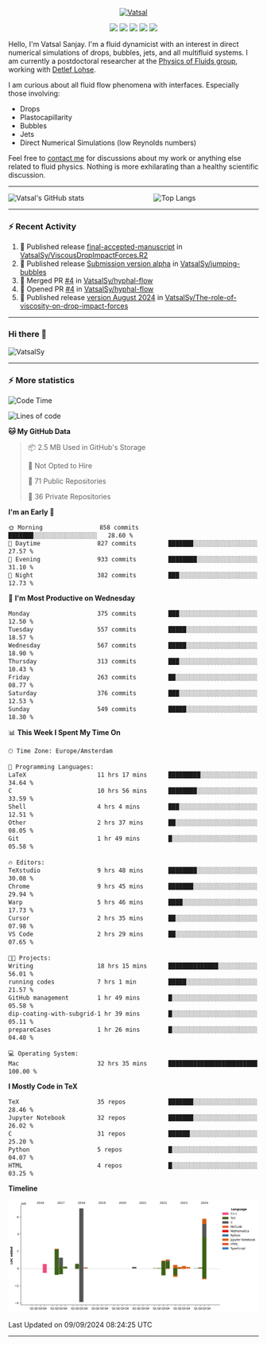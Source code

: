 <center>

[<img alt="Vatsal" width="200px" src="https://www.dropbox.com/s/dxyybgtblo8er6h/Logo_Vatsal_Vector.png?raw=1">](https://www.vatsalsanjay.com)

[<img src="https://img.shields.io/badge/googlescholar-4285F4?&style=for-the-badge&logo=googlescholar&logoColor=white">](https://scholar.google.com/citations?hl=en&user=67aQviYAAAAJ)
[<img src="https://img.shields.io/static/v1.svg?&style=for-the-badge&logo=ResearchGate&label=&message=ResearchGate&logoColor=white&color=green">](https://www.researchgate.net/profile/Vatsal-Sanjay-2)
[<img src="https://img.shields.io/badge/twitter-1DA1F2?&style=for-the-badge&logo=twitter&logoColor=white">](https://twitter.com/VatsalSanjay)
[<img src="https://img.shields.io/badge/linkedin-0A66C2?&style=for-the-badge&logo=linkedin">](https://www.linkedin.com/in/vatsalsanjay/)
[<img src="https://img.shields.io/badge/orcid-A6CE39?&style=for-the-badge&logo=orcid&logoColor=white">](https://orcid.org/0000-0002-4293-6099)

</center>

Hello, I'm Vatsal Sanjay. I'm a fluid dynamicist with an interest in direct numerical simulations of drops, bubbles, jets, and all multifluid systems. I am currently a postdoctoral researcher at the [Physics of Fluids group](https://pof.tnw.utwente.nl), working with [Detlef Lohse](https://en.wikipedia.org/wiki/Detlef_Lohse). 

I am curious about all fluid flow phenomena with interfaces. Especially those involving:

- Drops
- Plastocapillarity
- Bubbles
- Jets
- Direct Numerical Simulations (low Reynolds numbers)

Feel free to [contact me](mailto:contact@vatsalsanjay.com) for discussions about my work or anything else related to fluid physics. Nothing is more exhilarating than a healthy scientific discussion.

<!-- ![Vatsal's GitHub stats](https://github-readme-stats-xi-wine-74.vercel.app/api?username=VatsalSy&show_icons=true&theme=vision-friendly-dark)

![Top Langs](https://github-readme-stats-xi-wine-74.vercel.app/api/top-langs/?username=VatsalSy&layout=compact&theme=vision-friendly-dark) -->

---
<div style="display: flex; justify-content: space-between;">
    <img src="https://github-readme-stats-xi-wine-74.vercel.app/api?username=VatsalSy&show_icons=true&theme=vision-friendly-dark" alt="Vatsal's GitHub stats" style="width: 55%;">
    <img src="https://github-readme-stats-xi-wine-74.vercel.app/api/top-langs/?username=VatsalSy&layout=compact&theme=vision-friendly-dark" alt="Top Langs" style="width: 42%;">
</div>

---

### :zap: Recent Activity

<!--START_SECTION:activity-->
1. 🚀 Published release [final-accepted-manuscript](https://github.com/VatsalSy/ViscousDropImpactForces.R2/releases/tag/vFinal) in [VatsalSy/ViscousDropImpactForces.R2](https://github.com/VatsalSy/ViscousDropImpactForces.R2)
2. 🚀 Published release [Submission version alpha](https://github.com/VatsalSy/jumping-bubbles/releases/tag/v0) in [VatsalSy/jumping-bubbles](https://github.com/VatsalSy/jumping-bubbles)
3. 🎉 Merged PR [#4](https://github.com/VatsalSy/hyphal-flow/pull/4) in [VatsalSy/hyphal-flow](https://github.com/VatsalSy/hyphal-flow)
4. 💪 Opened PR [#4](https://github.com/VatsalSy/hyphal-flow/pull/4) in [VatsalSy/hyphal-flow](https://github.com/VatsalSy/hyphal-flow)
5. 🚀 Published release [version August 2024](https://github.com/VatsalSy/The-role-of-viscosity-on-drop-impact-forces/releases/tag/v1.0) in [VatsalSy/The-role-of-viscosity-on-drop-impact-forces](https://github.com/VatsalSy/The-role-of-viscosity-on-drop-impact-forces)
<!--END_SECTION:activity-->
---

### Hi there 👋
<p align="left"> <img src="https://komarev.com/ghpvc/?username=VatsalSy&label=Profile%20views&color=orange&style=for-the-badge" alt="VatsalSy" /> </p>

---
### :zap: More statistics

<!--START_SECTION:waka-->
![Code Time](http://img.shields.io/badge/Code%20Time-310%20hrs%2011%20mins-blue)

![Lines of code](https://img.shields.io/badge/From%20Hello%20World%20I%27ve%20Written-21.1%20million%20lines%20of%20code-blue)

**🐱 My GitHub Data** 

> 📦 2.5 MB Used in GitHub's Storage 
 > 
> 🚫 Not Opted to Hire
 > 
> 📜 71 Public Repositories 
 > 
> 🔑 36 Private Repositories 
 > 
**I'm an Early 🐤** 

```text
🌞 Morning                858 commits         ███████░░░░░░░░░░░░░░░░░░   28.60 % 
🌆 Daytime                827 commits         ███████░░░░░░░░░░░░░░░░░░   27.57 % 
🌃 Evening                933 commits         ████████░░░░░░░░░░░░░░░░░   31.10 % 
🌙 Night                  382 commits         ███░░░░░░░░░░░░░░░░░░░░░░   12.73 % 
```
📅 **I'm Most Productive on Wednesday** 

```text
Monday                   375 commits         ███░░░░░░░░░░░░░░░░░░░░░░   12.50 % 
Tuesday                  557 commits         █████░░░░░░░░░░░░░░░░░░░░   18.57 % 
Wednesday                567 commits         █████░░░░░░░░░░░░░░░░░░░░   18.90 % 
Thursday                 313 commits         ███░░░░░░░░░░░░░░░░░░░░░░   10.43 % 
Friday                   263 commits         ██░░░░░░░░░░░░░░░░░░░░░░░   08.77 % 
Saturday                 376 commits         ███░░░░░░░░░░░░░░░░░░░░░░   12.53 % 
Sunday                   549 commits         █████░░░░░░░░░░░░░░░░░░░░   18.30 % 
```


📊 **This Week I Spent My Time On** 

```text
🕑︎ Time Zone: Europe/Amsterdam

💬 Programming Languages: 
LaTeX                    11 hrs 17 mins      █████████░░░░░░░░░░░░░░░░   34.64 % 
C                        10 hrs 56 mins      ████████░░░░░░░░░░░░░░░░░   33.59 % 
Shell                    4 hrs 4 mins        ███░░░░░░░░░░░░░░░░░░░░░░   12.51 % 
Other                    2 hrs 37 mins       ██░░░░░░░░░░░░░░░░░░░░░░░   08.05 % 
Git                      1 hr 49 mins        █░░░░░░░░░░░░░░░░░░░░░░░░   05.58 % 

🔥 Editors: 
TeXstudio                9 hrs 48 mins       ████████░░░░░░░░░░░░░░░░░   30.08 % 
Chrome                   9 hrs 45 mins       ███████░░░░░░░░░░░░░░░░░░   29.94 % 
Warp                     5 hrs 46 mins       ████░░░░░░░░░░░░░░░░░░░░░   17.73 % 
Cursor                   2 hrs 35 mins       ██░░░░░░░░░░░░░░░░░░░░░░░   07.98 % 
VS Code                  2 hrs 29 mins       ██░░░░░░░░░░░░░░░░░░░░░░░   07.65 % 

🐱‍💻 Projects: 
Writing                  18 hrs 15 mins      ██████████████░░░░░░░░░░░   56.01 % 
running codes            7 hrs 1 min         █████░░░░░░░░░░░░░░░░░░░░   21.57 % 
GitHub management        1 hr 49 mins        █░░░░░░░░░░░░░░░░░░░░░░░░   05.58 % 
dip-coating-with-subgrid-1 hr 39 mins        █░░░░░░░░░░░░░░░░░░░░░░░░   05.11 % 
prepareCases             1 hr 26 mins        █░░░░░░░░░░░░░░░░░░░░░░░░   04.40 % 

💻 Operating System: 
Mac                      32 hrs 35 mins      █████████████████████████   100.00 % 
```

**I Mostly Code in TeX** 

```text
TeX                      35 repos            ███████░░░░░░░░░░░░░░░░░░   28.46 % 
Jupyter Notebook         32 repos            ███████░░░░░░░░░░░░░░░░░░   26.02 % 
C                        31 repos            ██████░░░░░░░░░░░░░░░░░░░   25.20 % 
Python                   5 repos             █░░░░░░░░░░░░░░░░░░░░░░░░   04.07 % 
HTML                     4 repos             █░░░░░░░░░░░░░░░░░░░░░░░░   03.25 % 
```



**Timeline**

![Lines of Code chart](https://raw.githubusercontent.com/VatsalSy/VatsalSy/main/assets/bar_graph.png)


 Last Updated on 09/09/2024 08:24:25 UTC
<!--END_SECTION:waka-->
---
